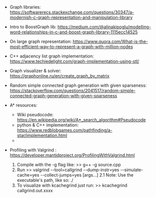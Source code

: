 * Graph libraries:
https://softwarerecs.stackexchange.com/questions/30347/a-modernish-c-graph-representation-and-manipulation-library

* Intro to BoostGraph lib:
https://medium.com/@alinakipoglu/modelling-word-relationships-in-c-and-boost-graph-library-1115ecc14525

* On large graph representation:
https://www.quora.com/What-is-the-most-efficient-way-to-represent-a-graph-with-million-nodes

* C++ adjacency list graph implementation:
https://www.techiedelight.com/graph-implementation-using-stl/

* Graph visualizer & solver:
https://graphonline.ru/en/create_graph_by_matrix

* Random simple connected graph generation with given sparseness:
https://stackoverflow.com/questions/2041517/random-simple-connected-graph-generation-with-given-sparseness

* A* resources:
    * Wiki pseudocode: https://en.wikipedia.org/wiki/A*_search_algorithm#Pseudocode
    * python & C++ implementation: https://www.redblobgames.com/pathfinding/a-star/implementation.html
    *

* Profiling with Valgrind :
https://developer.mantidproject.org/ProfilingWithValgrind.html
    1. Compile with the -g flag like: >> g++ -g source.cpp
    2. Run >> valgrind --tool=callgrind --dump-instr=yes --simulate-cache=yes --collect-jumps=yes <executable> [args...]
        2.1 Note: Use the executable's path, like so: ./<executable>
    3. To visualize with kcachegrind just run: >> kcachegrind callgrind.out.xxxx

